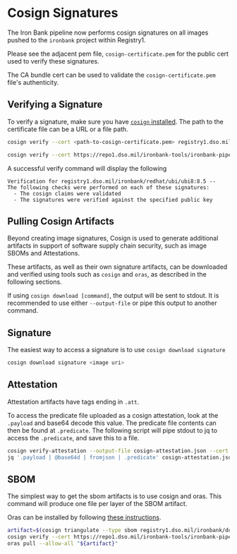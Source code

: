 # Cosign Signatures

The Iron Bank pipeline now performs cosign signatures on all images pushed to the `ironbank` project within Registry1.

Please see the adjacent pem file, `cosign-certificate.pem` for the public cert used to verify these signatures.

The CA bundle cert can be used to validate the `cosign-certificate.pem` file's authenticity.

## Verifying a Signature

To verify a signature, make sure you have [`cosign` installed](https://github.com/sigstore/cosign#installation).
The path to the certificate file can be a URL or a file path.

```bash
cosign verify --cert <path-to-cosign-certificate.pem> registry1.dso.mil/ironbank/redhat/ubi/ubi8:8.5
```

```bash
cosign verify --cert https://repo1.dso.mil/ironbank-tools/ironbank-pipeline/-/raw/master/scripts/cosign/cosign-certificate.pem registry1.dso.mil/ironbank/redhat/ubi/ubi8:8.5
```

A successful verify command will display the following

```log
Verification for registry1.dso.mil/ironbank/redhat/ubi/ubi8:8.5 --
The following checks were performed on each of these signatures:
  - The cosign claims were validated
  - The signatures were verified against the specified public key
```

## Pulling Cosign Artifacts

Beyond creating image signatures, Cosign is used to generate additional artifacts in support of software supply chain security, such as image SBOMs and Attestations.

These artifacts, as well as their own signature artifacts, can be downloaded and verified using tools such as `cosign` and `oras`, as described in the following sections.

If using `cosign download [command]`, the output will be sent to stdout.
It is recommended to use either `--output-file` or pipe this output to another command.

## Signature

The easiest way to access a signature is to use `cosign download signature`

```bash
cosign download signature <image uri>
```

## Attestation

Attestation artifacts have tags ending in `.att`.

To access the predicate file uploaded as a cosign attestation, look at the `.payload` and base64 decode this value.
The predicate file contents can then be found at `.predicate`.
The following script will pipe stdout to jq to access the `.predicate`, and save this to a file.

```bash
cosign verify-attestation --output-file cosign-attestation.json --cert https://repo1.dso.mil/ironbank-tools/ironbank-pipeline/-/raw/master/scripts/cosign/cosign-certificate.pem registry1.dso.mil/ironbank/docker/scratch:ironbank
jq '.payload | @base64d | fromjson | .predicate' cosign-attestation.json >vat-response.json
```

## SBOM

The simplest way to get the sbom artifacts is to use cosign and oras.
This command will produce one file per layer of the SBOM artifact.

Oras can be installed by following [these instructions](https://oras.land/cli/).

```bash
artifact=$(cosign triangulate --type sbom registry1.dso.mil/ironbank/docker/scratch:ironbank)
cosign verify --cert https://repo1.dso.mil/ironbank-tools/ironbank-pipeline/-/raw/master/scripts/cosign/cosign-certificate.pem "${artifact}"
oras pull --allow-all "${artifact}"
```

